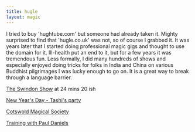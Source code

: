 ```yaml
---
title: hugle
layout: magic
---
```


I tried to buy 'hughtube.com' but someone had already taken it. Mighty surprised to find that 'hugle.co.uk' was not, so of course I grabbed it. It was years later that I started doing professional magic gigs and thought to use the domain for it. Ill-health put an end to it, but for a few years it was tremendous fun. Less formally, I did many hundreds of shows and especially enjoyed doing tricks for folks in India and China on various Buddhist pilgrimages I was lucky enough to go on. It is a great way to break through a language barrier.

[The Swindon Show](https://youtu.be/hNBJ2saxSo4) at 24 mins 20 ish

[New Year's Day - Tashi's party](https://youtu.be/2yEWIFE9zrQ)

[Cotswold Magical Society](https://youtu.be/n1wab7lxUNE)

[Training with Paul Daniels](/yarn/paul-daniels.html)
